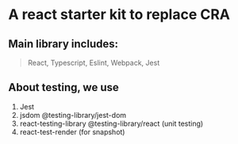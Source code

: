 # A react starter kit to replace CRA

## Main library includes:

> React, Typescript, Eslint, Webpack, Jest

## About testing, we use

1. Jest
2. jsdom @testing-library/jest-dom
3. react-testing-library @testing-library/react (unit testing)
4. react-test-render (for snapshot)
